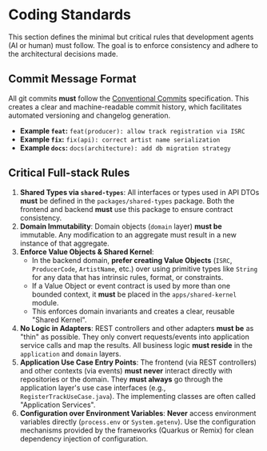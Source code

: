 # Coding Standards

This section defines the minimal but critical rules that development agents (AI or human) must follow. The goal is to enforce consistency and adhere to the architectural decisions made.

## Commit Message Format

All git commits **must** follow the [Conventional Commits](https://www.conventionalcommits.org/en/v1.0.0/) specification. This creates a clear and machine-readable commit history, which facilitates automated versioning and changelog generation.

*   **Example `feat`:** `feat(producer): allow track registration via ISRC`
*   **Example `fix`:** `fix(api): correct artist name serialization`
*   **Example `docs`:** `docs(architecture): add db migration strategy`

## Critical Full-stack Rules

1.  **Shared Types via `shared-types`**: All interfaces or types used in API DTOs **must** be defined in the `packages/shared-types` package. Both the frontend and backend **must** use this package to ensure contract consistency.
2.  **Domain Immutability**: Domain objects (`domain` layer) **must be** immutable. Any modification to an aggregate must result in a new instance of that aggregate.
3.  **Enforce Value Objects & Shared Kernel**:
    *   In the backend domain, **prefer creating Value Objects** (`ISRC`, `ProducerCode`, `ArtistName`, etc.) over using primitive types like `String` for any data that has intrinsic rules, format, or constraints.
    *   If a Value Object or event contract is used by more than one bounded context, it **must** be placed in the `apps/shared-kernel` module.
    *   This enforces domain invariants and creates a clear, reusable "Shared Kernel".
4.  **No Logic in Adapters**: REST controllers and other adapters **must be** as "thin" as possible. They only convert requests/events into application service calls and map the results. All business logic **must reside** in the `application` and `domain` layers.
5.  **Application Use Case Entry Points**: The frontend (via REST controllers) and other contexts (via events) **must never** interact directly with repositories or the domain. They **must always** go through the application layer's use case interfaces (e.g., `RegisterTrackUseCase.java`). The implementing classes are often called "Application Services".
6.  **Configuration over Environment Variables**: **Never** access environment variables directly (`process.env` or `System.getenv`). Use the configuration mechanisms provided by the frameworks (Quarkus or Remix) for clean dependency injection of configuration.
